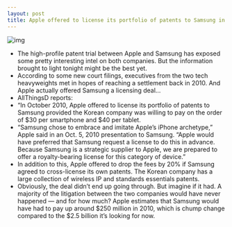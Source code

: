 ```yaml
---
layout: post
title: Apple offered to license its portfolio of patents to Samsung in 2010
---
```

![img](http://media.idownloadblog.com/wp-content/uploads/2012/08/conan-skit-ss.png)
* The high-profile patent trial between Apple and Samsung has exposed some pretty interesting intel on both companies. But the information brought to light tonight might be the best yet.
* According to some new court filings, executives from the two tech heavyweights met in hopes of reaching a settlement back in 2010. And Apple actually offered Samsung a licensing deal…
* AllThingsD reports:
* “In October 2010, Apple offered to license its portfolio of patents to Samsung provided the Korean company was willing to pay on the order of $30 per smartphone and $40 per tablet.
* “Samsung chose to embrace and imitate Apple’s iPhone archetype,” Apple said in an Oct. 5, 2010 presentation to Samsung. “Apple would have preferred that Samsung request a license to do this in advance. Because Samsung is a strategic supplier to Apple, we are prepared to offer a royalty-bearing license for this category of device.”
* In addition to this, Apple offered to drop the fees by 20% if Samsung agreed to cross-license its own patents. The Korean company has a large collection of wireless IP and standards essentials patents.
* Obviously, the deal didn’t end up going through. But imagine if it had. A majority of the litigation between the two companies would have never happened — and for how much? Apple estimates that Samsung would have had to pay up around $250 million in 2010, which is chump change compared to the $2.5 billion it’s looking for now.

